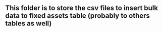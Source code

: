 ## This folder is to store the csv files to insert bulk data to fixed assets table (probably to others tables as well)

